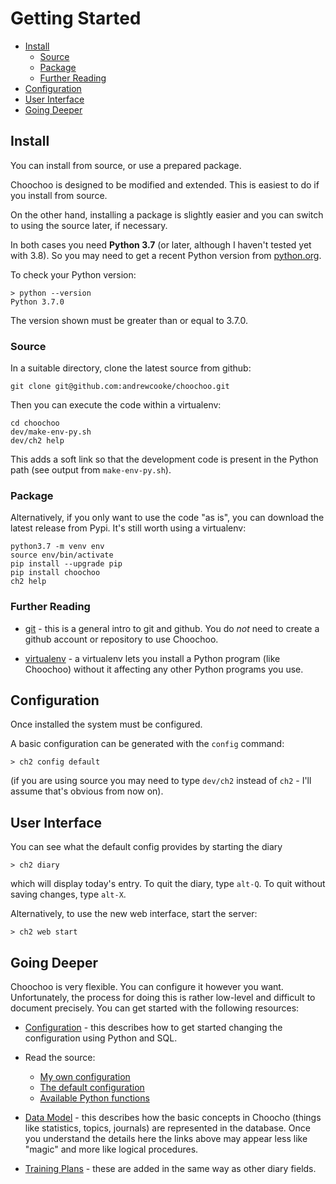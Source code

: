 
# Getting Started

* [Install](#install)
  * [Source](#source)
  * [Package](#package)
  * [Further Reading](#further-reading)
* [Configuration](#configuration)
* [User Interface](#user-interface)
* [Going Deeper](#going-deeper)

## Install

You can install from source, or use a prepared package.

Choochoo is designed to be modified and extended.  This is easiest to
do if you install from source.

On the other hand, installing a package is slightly easier and you can
switch to using the source later, if necessary.

In both cases you need **Python 3.7** (or later, although I haven't
tested yet with 3.8).  So you may need to get a recent Python version
from [python.org](https://www.python.org/downloads/).

To check your Python version:

    > python --version
    Python 3.7.0

The version shown must be greater than or equal to 3.7.0.

### Source

In a suitable directory, clone the latest source from github:

    git clone git@github.com:andrewcooke/choochoo.git
    
Then you can execute the code within a virtualenv:

    cd choochoo
    dev/make-env-py.sh
    dev/ch2 help

This adds a soft link so that the development code is present in the
Python path (see output from `make-env-py.sh`).

### Package

Alternatively, if you only want to use the code "as is", you can download 
the latest release from Pypi.  It's still worth using a virtualenv:

    python3.7 -m venv env
    source env/bin/activate
    pip install --upgrade pip
    pip install choochoo
    ch2 help

### Further Reading

* [git](https://realpython.com/python-git-github-intro/) - this is a
  general intro to git and github.  You do *not* need to create a
  github account or repository to use Choochoo.

* [virtualenv](https://realpython.com/python-virtual-environments-a-primer/) -
  a virtualenv lets you install a Python program (like Choochoo)
  without it affecting any other Python programs you use.

## Configuration

Once installed the system must be configured.

A basic configuration can be generated with the `config`
command:

    > ch2 config default

(if you are using source you may need to type `dev/ch2` instead of
`ch2` - I'll assume that's obvious from now on).

## User Interface

You can see what the default config provides by starting the diary

    > ch2 diary

which will display today's entry.  To quit the diary, type `alt-Q`.
To quit without saving changes, type `alt-X`.

Alternatively, to use the new web interface, start the server:

    > ch2 web start

## Going Deeper

Choochoo is very flexible.  You can configure it however you want.
Unfortunately, the process for doing this is rather low-level and
difficult to document precisely.  You can get started with the
following resources:

* [Configuration](configuration) - this describes how to get started
  changing the configuration using Python and SQL.

* Read the source:
  * [My own configuration](https://github.com/andrewcooke/choochoo/blob/master/ch2/config/personal.py)
  * [The default configuration](https://github.com/andrewcooke/choochoo/blob/master/ch2/config/default.py)
  * [Available Python functions](https://github.com/andrewcooke/choochoo/blob/master/ch2/config/database.py)

* [Data Model](data-model) - this describes how the basic concepts in
  Choocho (things like statistics, topics, journals) are represented
  in the database.  Once you understand the details here the links
  above may appear less like "magic" and more like logical procedures.

* [Training Plans](training-plans) - these are added in the same way
  as other diary fields.
